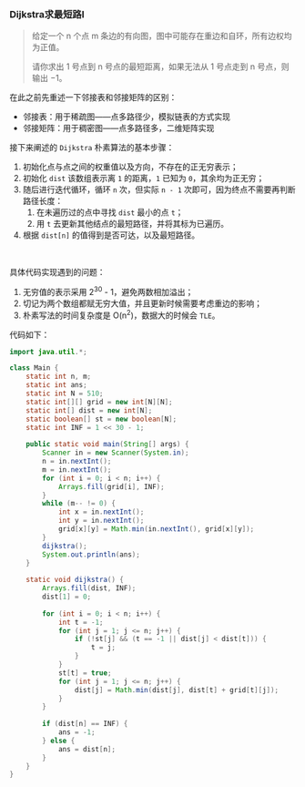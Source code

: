 ### Dijkstra求最短路I

> 给定一个 n 个点 m 条边的有向图，图中可能存在重边和自环，所有边权均为正值。
>
> 请你求出 1 号点到 n 号点的最短距离，如果无法从 1 号点走到 n 号点，则输出 −1。

在此之前先重述一下邻接表和邻接矩阵的区别：

* 邻接表：用于稀疏图——点多路径少，模拟链表的方式实现
* 邻接矩阵：用于稠密图——点多路径多，二维矩阵实现

接下来阐述的 `Dijkstra` 朴素算法的基本步骤：

1. 初始化点与点之间的权重值以及方向，不存在的正无穷表示；
2. 初始化 `dist` 该数组表示离 `1` 的距离，`1` 已知为 `0`，其余均为正无穷；
3. 随后进行迭代循环，循环 `n` 次，但实际 `n - 1` 次即可，因为终点不需要再判断路径长度：
   1. 在未遍历过的点中寻找 `dist` 最小的点 `t`；
   2. 用 `t` 去更新其他结点的最短路径，并将其标为已遍历。
4. 根据 `dist[n]` 的值得到是否可达，以及最短路径。

<br>

具体代码实现遇到的问题：

1. 无穷值的表示采用 2<sup>30</sup> - 1，避免两数相加溢出；
2. 切记为两个数组都赋无穷大值，并且更新时候需要考虑重边的影响；
3. 朴素写法的时间复杂度是 O(n<sup>2</sup>)，数据大的时候会 `TLE`。

代码如下：

```java
import java.util.*;

class Main {
    static int n, m;
    static int ans;
    static int N = 510;
    static int[][] grid = new int[N][N];
    static int[] dist = new int[N];
    static boolean[] st = new boolean[N];
    static int INF = 1 << 30 - 1;
    
    public static void main(String[] args) {
        Scanner in = new Scanner(System.in);
        n = in.nextInt();
        m = in.nextInt();
        for (int i = 0; i < n; i++) {
            Arrays.fill(grid[i], INF);
        }
        while (m-- != 0) {
            int x = in.nextInt();
            int y = in.nextInt();
            grid[x][y] = Math.min(in.nextInt(), grid[x][y]);
        }
        dijkstra();
        System.out.println(ans);
    }
    
    static void dijkstra() {
        Arrays.fill(dist, INF);
        dist[1] = 0;
        
        for (int i = 0; i < n; i++) {
            int t = -1;
            for (int j = 1; j <= n; j++) {
                if (!st[j] && (t == -1 || dist[j] < dist[t])) {
                    t = j;
                }
            }
            st[t] = true;
            for (int j = 1; j <= n; j++) {
                dist[j] = Math.min(dist[j], dist[t] + grid[t][j]);
            }
        }
        
        if (dist[n] == INF) {
            ans = -1;
        } else {
            ans = dist[n];
        }
    }
}
```

